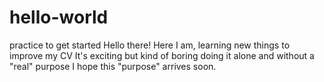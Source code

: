# hello-world
practice to get started
Hello there!
Here I am, learning new things to improve my CV 
It's exciting but kind of boring doing it alone and without a "real" purpose
I hope this "purpose" arrives soon. 
